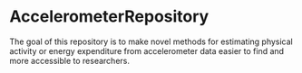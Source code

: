 # AccelerometerRepository
The goal of this repository is to make novel methods for estimating physical activity or energy expenditure from accelerometer data easier to find and more accessible to researchers.
